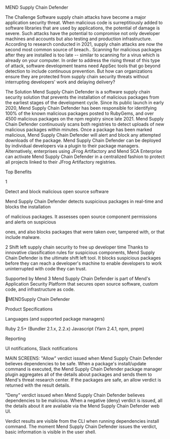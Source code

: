 MEND Supply Chain Defender

The Challenge
Software supply chain attacks have become a major application security threat.
When malicious code is surreptitiously added to software libraries that are used by applications, the potential of damage is severe. Such attacks have the potential to compromise not only developer machines and accounts but also testing and production infrastructure. According to research conducted in 2021, supply chain attacks are now the second most common source of breach..
Scanning for malicious packages after they are installed is too late -- similar to scanning for a virus which is already on your computer. In order to address the rising threat of this type of attack, software development teams need AppSec tools that go beyond detection to include continuous prevention. But how can organizations ensure they are protected from supply chain security threats without interrupting developers' work and delaying delivery?

The Solution
Mend Supply Chain Defender is a software supply chain security solution that prevents the installation of malicious packages from the earliest stages of the development cycle.
Since its public launch in early 2020, Mend Supply Chain Defender has been responsible for identifying 100% of the known malicious packages posted to RubyGems, and over 4500 malicious packages on the npm registry since late 2021. Mend Supply Chain Defender continuously scans both registries to detect uploads of new malicious packages within minutes. Once a package has been marked malicious, Mend Supply Chain Defender will alert and block any attempted downloads of the package.
Mend Supply Chain Defender can be deployed by individual developers via a plugin to their package managers. Alternatively, enterprises using JFrog Artifactory and Mend SCA Enterprise can activate Mend Supply Chain Defender in a centralized fashion to protect all projects linked to their JFrog Artifactory registries.

Top Benefits

1

Detect and block malicious open source software

Mend Supply Chain Defender detects suspicious packages in real-time and blocks the installation

of malicious packages. It assesses open source component permissions and alerts on suspicious

ones, and also blocks packages that were taken over, tampered with, or that include malware.

2 Shift left supply chain security to free up developer time Thanks to innovative classification rules for suspicious components, Mend Supply Chain Defender is the ultimate shift left tool. It blocks suspicious packages before they can reach a developer's machine to enable developers to work uninterrupted with code they can trust.

Supported by Mend
3 Mend Supply Chain Defender is part of Mend's Application Security Platform that secures open source software, custom code, and infrastructure as code.

MENDSupply Chain Defender

Product Specifications

Languages (and supported package managers)

Ruby 2.5+ (Bundler 2.1.x, 2.2.x) Javascript (Yarn 2.4.1, npm, pnpm)

Reporting

UI notifications, Slack notifications

MAIN SCREENS:
"Allow" verdict issued when Mend Supply Chain Defender believes dependencies to be safe.
When a package's install/update command is executed, the Mend Supply Chain Defender package manager plugin aggregates all of the details about packages and sends them to Mend's threat research center. If the packages are safe, an allow verdict is returned with the result details.

"Deny" verdict issued when Mend Supply Chain Defender believes dependencies to be malicious.
When a negative (deny) verdict is issued, all the details about it are available via the Mend Supply Chain Defender web UI.

Verdict results are visible from the CLI when running dependencies install command.
The moment Mend Supply Chain Defender issues the verdict, basic information is visible in the user shell.

